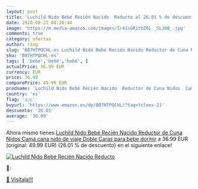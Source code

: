 ```yaml
---
layout: post
title: 'Luchild Nido Bebé Recién Nacido  Reducto al 26.01 % de descuento'
date: 2020-08-21 08:20:44
image: 'https://m.media-amazon.com/images/I/41sGRitbZ6L._SL200_.jpg'
comments: true
category: ofertas
author: ring
slug: 'B07HTPQCHL-es Luchild Nido Bebé Recién Nacido Reductor de Cuna Nidos...'
sku: 'B07HTPQCHL-es'
tags: [ 'bebe','bebé','bebé', ]
actualPrice: 36.99 EUR
currency: EUR
price: 36.99
comparePrice: 49.99 EUR
prodname: 'Luchild Nido Bebé Recién Nacido  Reductor de Cuna Nidos  Cama cana nido de viaje Doble Caras para bebe dormir'
country: 'es'
flag: '🇪🇸'
buyurl: 'https://www.amazon.es/dp/B07HTPQCHL/?tag=tolees-21'
descuento: '26.01'
average: '36.99'
---
```


Ahora mismo tienes [Luchild Nido Bebé Recién Nacido  Reductor de Cuna Nidos  Cama cana nido de viaje Doble Caras para bebe dormir](https://www.amazon.es/dp/B07HTPQCHL/?tag=tolees-21) a 36.99 EUR (original: 49.99 EUR) (26.01 %  de descuento) en el siguiente enlace!

[![Luchild Nido Bebé Recién Nacido  Reducto](https://m.media-amazon.com/images/I/41sGRitbZ6L._SL200_.jpg)](https://www.amazon.es/dp/B07HTPQCHL/?tag=tolees-21)

🔎:


[🛒 Visítala!!!](https://www.amazon.es/dp/B07HTPQCHL/?tag=tolees-21)
